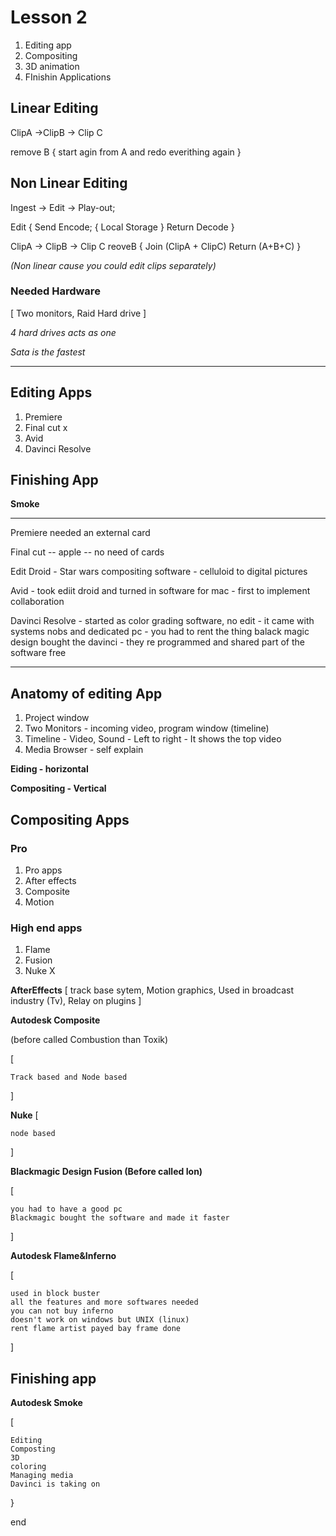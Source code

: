 # Lesson 2

1. Editing app
2. Compositing
3. 3D animation
4. FInishin Applications

## Linear Editing

ClipA   ->ClipB    -> Clip C

remove B
{
    start agin from A and redo everithing again 
} 

## Non Linear Editing

Ingest  -> Edit ->  Play-out;

Edit
{
    Send Encode;
    {
        Local Storage
    }
    Return Decode
}

ClipA   ->   ClipB    ->  Clip C
reoveB
{
    Join (ClipA + ClipC)
    Return (A+B+C)
}

*(Non linear cause you could edit clips separately)*

### Needed Hardware 
[ Two monitors, Raid Hard drive ]

*4 hard drives acts as one*

*Sata is the fastest*

---

## Editing Apps
1. Premiere
2. Final cut x
3. Avid
4. Davinci Resolve

## Finishing App

**Smoke**

---

Premiere needed an external card

Final cut -- apple -- no need of cards

Edit Droid - Star wars compositing software - celluloid to digital pictures

Avid - took ediit droid and turned in software for mac - first to implement collaboration

Davinci Resolve - started as color grading software, no edit - it came with systems nobs and dedicated pc - you had to rent the thing
 balack magic design bought the davinci - they re programmed and shared part of the software free

 ---

## Anatomy of editing App

1. Project window
2. Two Monitors - incoming video, program window (timeline)
3. Timeline - Video, Sound - Left to right - It shows the top video
4. Media Browser - self explain

**Eiding - horizontal**

**Compositing - Vertical**

## Compositing Apps

### Pro
1. Pro apps
2. After effects
3. Composite
4. Motion

### High end apps
1. Flame
2. Fusion
3. Nuke X


**AfterEffects**
[
    track base sytem,
    Motion graphics,
    Used in broadcast industry (Tv),
    Relay on plugins
]

**Autodesk Composite**

 (before called Combustion than Toxik)

[

    Track based and Node based
]

**Nuke** 
[

    node based
]

**Blackmagic Design Fusion (Before called Ion)**

[

    you had to have a good pc
    Blackmagic bought the software and made it faster
]

**Autodesk Flame&Inferno**

[

    used in block buster
    all the features and more softwares needed
    you can not buy inferno
    doesn't work on windows but UNIX (linux)
    rent flame artist payed bay frame done
]

## Finishing app

**Autodesk Smoke**

[

    Editing
    Composting
    3D
    coloring
    Managing media
    Davinci is taking on

}

end
